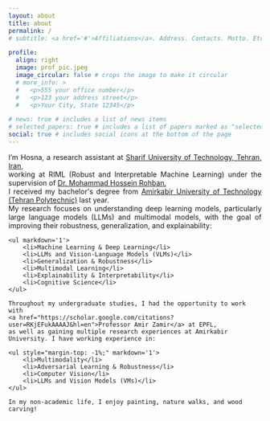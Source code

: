 ```yaml
---
layout: about
title: about
permalink: /
# subtitle: <a href='#'>Affiliations</a>. Address. Contacts. Motto. Etc.

profile:
  align: right
  image: prof_pic.jpeg
  image_circular: false # crops the image to make it circular
  # more_info: >
  #   <p>555 your office number</p>
  #   <p>123 your address street</p>
  #   <p>Your City, State 12345</p>

# news: true # includes a list of news items
# selected_papers: true # includes a list of papers marked as "selected={true}"
social: true # includes social icons at the bottom of the page
---
```


<p style="text-align: justify;">
    I’m Hosna, a research assistant at 
    <a href="https://en.sharif.edu/">Sharif University of Technology, Tehran, Iran</a>,<br>
    working at RIML (Robust and Interpretable Machine Learning) under the supervision of 
    <a href="https://scholar.google.com/citations?user=pRyJ6FkAAAAJ&hl=en">Dr. Mohammad Hossein Rohban.</a><br>
    I received my bachelor's degree from 
    <a href="https://aut.ac.ir/">Amirkabir University of Technology (Tehran Polytechnic)</a> last year.<br>
    My research focuses on understanding deep learning models, particularly large language models (LLMs) 
    and multimodal models, with the goal of improving their robustness, generalization, and explainability:
    
    <ul markdown='1'>
        <li>Machine Learning & Deep Learning</li>
        <li>LLMs and Vision-Language Models (VLMs)</li>
        <li>Generalization & Robustness</li>
        <li>Multimodal Learning</li>
        <li>Explainability & Interpretability</li>
        <li>Cognitive Science</li>
    </ul>
    
    Throughout my undergraduate studies, I had the opportunity to work with 
    <a href="https://scholar.google.com/citations?user=RKjEFukAAAAJ&hl=en">Professor Amir Zamir</a> at EPFL, 
    as well as gaining multiple research experiences at Amirkabir University. I have working experience in:
    
    <ul style="margin-top: -1%;" markdown='1'>
        <li>Multimodality</li>
        <li>Adversarial Learning & Robustness</li>
        <li>Computer Vision</li>
        <li>LLMs and Vision Models (VMs)</li>
    </ul>
    
    In my non-academic life, I enjoy painting, nature walks, and wood carving!
</p>
